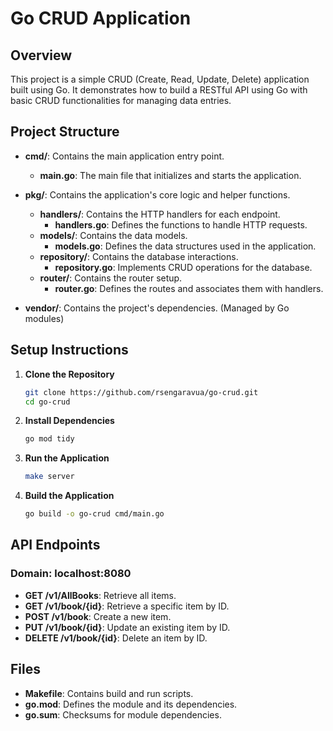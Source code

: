 # Go CRUD Application

## Overview

This project is a simple CRUD (Create, Read, Update, Delete) application built using Go. It demonstrates how to build a RESTful API using Go with basic CRUD functionalities for managing data entries.

## Project Structure

- **cmd/**: Contains the main application entry point.
  - **main.go**: The main file that initializes and starts the application.
  
- **pkg/**: Contains the application's core logic and helper functions.
  - **handlers/**: Contains the HTTP handlers for each endpoint.
    - **handlers.go**: Defines the functions to handle HTTP requests.
  - **models/**: Contains the data models.
    - **models.go**: Defines the data structures used in the application.
  - **repository/**: Contains the database interactions.
    - **repository.go**: Implements CRUD operations for the database.
  - **router/**: Contains the router setup.
    - **router.go**: Defines the routes and associates them with handlers.

- **vendor/**: Contains the project's dependencies. (Managed by Go modules)

## Setup Instructions

1. **Clone the Repository**
    ```sh
    git clone https://github.com/rsengaravua/go-crud.git
    cd go-crud
    ```

2. **Install Dependencies**
    ```sh
    go mod tidy
    ```

3. **Run the Application**
    ```sh
    make server
    ```

4. **Build the Application**
    ```sh
    go build -o go-crud cmd/main.go
    ```

## API Endpoints

### Domain: localhost:8080
- **GET /v1/AllBooks**: Retrieve all items.
- **GET /v1/book/{id}**: Retrieve a specific item by ID.
- **POST /v1/book**: Create a new item.
- **PUT /v1/book/{id}**: Update an existing item by ID.
- **DELETE /v1/book/{id}**: Delete an item by ID.

## Files

- **Makefile**: Contains build and run scripts.
- **go.mod**: Defines the module and its dependencies.
- **go.sum**: Checksums for module dependencies.
